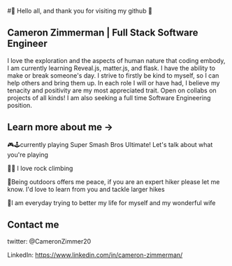 #🌳 Hello all, and thank you for visiting my github 🌳

## Cameron Zimmerman | Full Stack Software Engineer

I love the exploration and the aspects of human nature that coding embody, I am currently learning Reveal.js, matter.js, and flask. I have the ability to make or break someone's day. I strive to firstly be kind to myself, so I can help others and bring them up. In each role I will or have had, I believe my tenacity and positivity are my most appreciated trait. Open on collabs on projects of all kinds! I am also seeking a full time Software Engineering position.

## Learn more about me ->

🎮🕹currently playing Super Smash Bros Ultimate! Let's talk about what you're playing

🧗‍♂️ I love rock climbing

🌄Being outdoors offers me peace, if you are an expert hiker please let me know. I'd love to learn from you and tackle larger hikes

💑I am everyday trying to better my life for myself and my wonderful wife

## Contact me

twitter: @CameronZimmer20

LinkedIn: https://www.linkedin.com/in/cameron-zimmerman/
